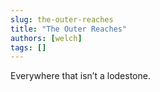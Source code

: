 ```yaml
---
slug: the-outer-reaches
title: "The Outer Reaches"
authors: [welch]
tags: []
---
```


Everywhere that isn’t a lodestone.